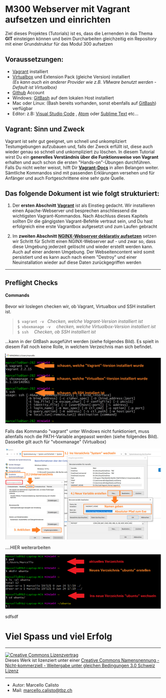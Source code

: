 [10]: https://github.com
[20]: https://www.vagrantup.com/docs


# M300 Webserver mit Vagrant aufsetzen und einrichten

Ziel dieses Projektes (Tutorials) ist es, dass die Lernenden in das Thema **GIT** einsteigen können und beim Durcharbeiten gleichzeitig ein Repository mit einer Grundstruktur für das Modul 300 aufsetzen<br>

## Voraussetzungen:
- [Vagrant](https://www.vagrantup.com/) installiert
- [Virtualbox](https://www.virtualbox.org/wiki/Downloads) und Extension Pack (gleiche Version) installiert <br>_(Es kann auch ein anderer Provider wie z.B. VMware benutzt werden - Default ist Virtualbox)_
- [Github](https://github.com/) Account
- Windows: [GitBash](https://git-scm.com/downloads) auf dem lokalen Host installiert
- Mac oder Linux: (Bash bereits vorhanden, sonst ebenfalls auf [GitBash](https://git-scm.com/downloads)) verfügbar
- Editor: z.B: [Visual Studio Code](https://code.visualstudio.com/) , [Atom](https://atom.io/) oder [Sublime Text](https://www.sublimetext.com/) etc...

## Vagrant: Sinn und Zweck
Vagrant ist sehr gut geeignet, um schnell und unkompliziert Testumgebungen aufzubauen und, falls der Zweck erfüllt ist, diese auch wieder genau so schnell und unkompliziert zu löschen. In diesem Tutorial wirst Du ein **generelles Verständnis über die Funktionsweise von Vagrant** erhalten und auch schon die ersten "Hands-on"-Übungen durchführen. Falls Du nicht weiter weisst, hilft Dir **[Vagrant-Docs][20]** in allen Belangen weiter. Sämtliche Kommandos sind mit passenden Erklärungen versehen und für Anfänger und auch Fortgeschrittene eine sehr gute Quelle.


## Das folgende Dokument ist wie folgt strukturiert:
1. Der **ersten Abschnitt** **[Vagrant](#vagrant)** ist als Einstieg gedacht. Wir installieren einen Apache-Webserver und besprechen anschliessend die wichtigsten Vagrant-Kommandos. Nach Abschluss dieses Kapitels sollten Dir die gängigsten Vagrant-Befehle vertraut sein, und Du hast erfolgreich eine erste Vagrantbox aufgesetzt und zum Laufen gebracht  

2. Im **zweiten Abschnitt** **[NGINX-Webserver deklarativ aufsetzen](#nginx-webserver-deklarativ-aufsetzen)** setzen wir Schritt für Schritt einen NGINX-Webserver auf - und zwar so, dass diese Umgebung jederzeit gelöscht und wieder erstellt werden kann. Auch auf einer anderen Umgebung. Der Webseitencontent wird somit persistiert und es kann auch nach einem "Destroy" und einer Neuinstallation wieder auf diese Daten zurückgegriffen werden


---


## Preflight Checks ##
#### Commands 
Bevor wir loslegen checken wir, ob Vagrant, Virtualbox und SSH installiert ist.

> `$ vagrant -v ` _Checken, welche Vagrant-Version installiert ist_<br>
> `$ vboxmanage -v  ` _checken, welche Virtualbox-Version installiert ist_ <br>
> `$ ssh  ` _Checken, ob SSH installiert ist_ <br>

...kann in der GitBash ausgeführt werden (siehe folgendes Bild). Es spielt in diesem Fall noch keine Rolle, in welchem Verzeichnis man sich befindet. 

  ![Variablen](images/01_vagrant-vb-ssh.jpg)

Falls das Kommando "vagrant" unter Windows nicht funktioniert, muss allenfalls noch die PATH-Variable angepasst werden (siehe folgendes Bild). Dasselbe gilt auch für "vboxmanage" (Virtualbox)

  ![Variablen](images/02_Systemvariable-f-vagrant.jpg)


....HIER weiterarbeiten


  ![Variablen](images/03_gitbash_ubuntu-verz_erstellen.png)


sdfsdf





# Viel Spass und viel Erfolg
- - -
<a rel="license" href="http://creativecommons.org/licenses/by-nc-sa/3.0/ch/"><img alt="Creative Commons Lizenzvertrag" style="border-width:0" src="https://i.creativecommons.org/l/by-nc-sa/3.0/ch/88x31.png" /></a><br />Dieses Werk ist lizenziert unter einer <a rel="license" href="http://creativecommons.org/licenses/by-nc-sa/3.0/ch/">Creative Commons Namensnennung - Nicht-kommerziell - Weitergabe unter gleichen Bedingungen 3.0 Schweiz Lizenz</a>

- - -

- Autor: Marcello Calisto
- Mail: marcello.calisto@tbz.ch
